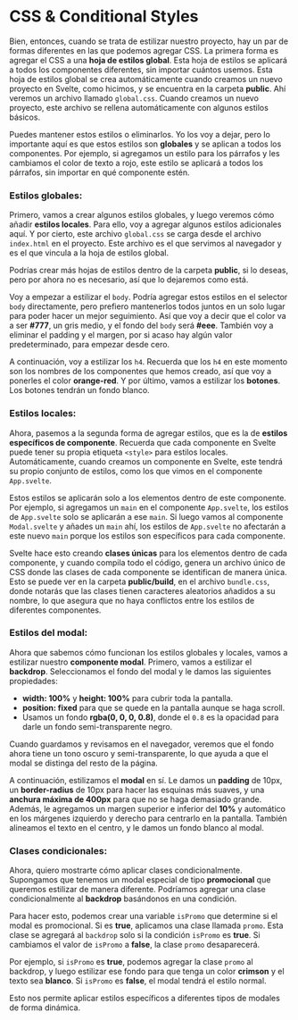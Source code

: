 # CSS & Conditional Styles

Bien, entonces, cuando se trata de estilizar nuestro proyecto, hay un par de formas diferentes en las que podemos agregar CSS. La primera forma es agregar el CSS a una **hoja de estilos global**. Esta hoja de estilos se aplicará a todos los componentes diferentes, sin importar cuántos usemos. Esta hoja de estilos global se crea automáticamente cuando creamos un nuevo proyecto en Svelte, como hicimos, y se encuentra en la carpeta **public**. Ahí veremos un archivo llamado `global.css`. Cuando creamos un nuevo proyecto, este archivo se rellena automáticamente con algunos estilos básicos.

Puedes mantener estos estilos o eliminarlos. Yo los voy a dejar, pero lo importante aquí es que estos estilos son **globales** y se aplican a todos los componentes. Por ejemplo, si agregamos un estilo para los párrafos y les cambiamos el color de texto a rojo, este estilo se aplicará a todos los párrafos, sin importar en qué componente estén.

### Estilos globales:

Primero, vamos a crear algunos estilos globales, y luego veremos cómo añadir **estilos locales**. Para ello, voy a agregar algunos estilos adicionales aquí. Y por cierto, este archivo `global.css` se carga desde el archivo `index.html` en el proyecto. Este archivo es el que servimos al navegador y es el que vincula a la hoja de estilos global.

Podrías crear más hojas de estilos dentro de la carpeta **public**, si lo deseas, pero por ahora no es necesario, así que lo dejaremos como está.

Voy a empezar a estilizar el `body`. Podría agregar estos estilos en el selector `body` directamente, pero prefiero mantenerlos todos juntos en un solo lugar para poder hacer un mejor seguimiento. Así que voy a decir que el color va a ser **#777**, un gris medio, y el fondo del `body` será **#eee**. También voy a eliminar el padding y el margen, por si acaso hay algún valor predeterminado, para empezar desde cero.

A continuación, voy a estilizar los `h4`. Recuerda que los `h4` en este momento son los nombres de los componentes que hemos creado, así que voy a ponerles el color **orange-red**. Y por último, vamos a estilizar los **botones**. Los botones tendrán un fondo blanco.

### Estilos locales:

Ahora, pasemos a la segunda forma de agregar estilos, que es la de **estilos específicos de componente**. Recuerda que cada componente en Svelte puede tener su propia etiqueta `<style>` para estilos locales. Automáticamente, cuando creamos un componente en Svelte, este tendrá su propio conjunto de estilos, como los que vimos en el componente `App.svelte`.

Estos estilos se aplicarán solo a los elementos dentro de este componente. Por ejemplo, si agregamos un `main` en el componente `App.svelte`, los estilos de `App.svelte` solo se aplicarán a ese `main`. Si luego vamos al componente `Modal.svelte` y añades un `main` ahí, los estilos de `App.svelte` no afectarán a este nuevo `main` porque los estilos son específicos para cada componente.

Svelte hace esto creando **clases únicas** para los elementos dentro de cada componente, y cuando compila todo el código, genera un archivo único de CSS donde las clases de cada componente se identifican de manera única. Esto se puede ver en la carpeta **public/build**, en el archivo `bundle.css`, donde notarás que las clases tienen caracteres aleatorios añadidos a su nombre, lo que asegura que no haya conflictos entre los estilos de diferentes componentes.

### Estilos del modal:

Ahora que sabemos cómo funcionan los estilos globales y locales, vamos a estilizar nuestro **componente modal**. Primero, vamos a estilizar el **backdrop**. Seleccionamos el fondo del modal y le damos las siguientes propiedades:

- **width: 100%** y **height: 100%** para cubrir toda la pantalla.
- **position: fixed** para que se quede en la pantalla aunque se haga scroll.
- Usamos un fondo **rgba(0, 0, 0, 0.8)**, donde el `0.8` es la opacidad para darle un fondo semi-transparente negro.

Cuando guardamos y revisamos en el navegador, veremos que el fondo ahora tiene un tono oscuro y semi-transparente, lo que ayuda a que el modal se distinga del resto de la página.

A continuación, estilizamos el **modal** en sí. Le damos un **padding** de 10px, un **border-radius** de 10px para hacer las esquinas más suaves, y una **anchura máxima de 400px** para que no se haga demasiado grande. Además, le agregamos un margen superior e inferior del **10%** y automático en los márgenes izquierdo y derecho para centrarlo en la pantalla. También alineamos el texto en el centro, y le damos un fondo blanco al modal.

### Clases condicionales:

Ahora, quiero mostrarte cómo aplicar clases condicionalmente. Supongamos que tenemos un modal especial de tipo **promocional** que queremos estilizar de manera diferente. Podríamos agregar una clase condicionalmente al **backdrop** basándonos en una condición.

Para hacer esto, podemos crear una variable `isPromo` que determine si el modal es promocional. Si es **true**, aplicamos una clase llamada `promo`. Esta clase se agregará al `backdrop` solo si la condición `isPromo` es **true**. Si cambiamos el valor de `isPromo` a **false**, la clase `promo` desaparecerá.

Por ejemplo, si `isPromo` es **true**, podemos agregar la clase `promo` al backdrop, y luego estilizar ese fondo para que tenga un color **crimson** y el texto sea **blanco**. Si `isPromo` es **false**, el modal tendrá el estilo normal.

Esto nos permite aplicar estilos específicos a diferentes tipos de modales de forma dinámica.
